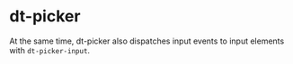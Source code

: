 # dt-picker
At the same time, dt-picker also dispatches input events to input elements with `dt-picker-input`.
